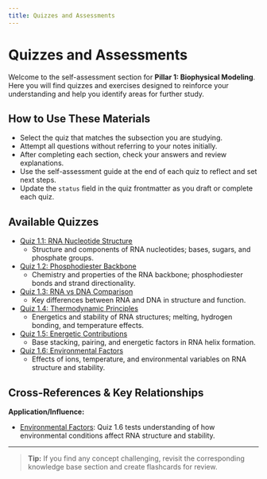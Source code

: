 ```yaml
---
title: Quizzes and Assessments
---
```


# Quizzes and Assessments

Welcome to the self-assessment section for **Pillar 1: Biophysical Modeling**. Here you will find quizzes and exercises designed to reinforce your understanding and help you identify areas for further study.

## How to Use These Materials
- Select the quiz that matches the subsection you are studying.
- Attempt all questions without referring to your notes initially.
- After completing each section, check your answers and review explanations.
- Use the self-assessment guide at the end of each quiz to reflect and set next steps.
- Update the `status` field in the quiz frontmatter as you draft or complete each quiz.

## Available Quizzes

- [Quiz 1.1: RNA Nucleotide Structure](Quiz-1.1-RNA-Nucleotide-Structure.md)
  - Structure and components of RNA nucleotides; bases, sugars, and phosphate groups.
- [Quiz 1.2: Phosphodiester Backbone](Quiz-1.2-Phosphodiester-Backbone.md)
  - Chemistry and properties of the RNA backbone; phosphodiester bonds and strand directionality.
- [Quiz 1.3: RNA vs DNA Comparison](Quiz-1.3-RNA-vs-DNA-Comparison.md)
  - Key differences between RNA and DNA in structure and function.
- [Quiz 1.4: Thermodynamic Principles](Quiz-1.4-Thermodynamic-Principles.md)
  - Energetics and stability of RNA structures; melting, hydrogen bonding, and temperature effects.
- [Quiz 1.5: Energetic Contributions](Quiz-1.5-Energetic-Contributions.md)
  - Base stacking, pairing, and energetic factors in RNA helix formation.
- [Quiz 1.6: Environmental Factors](Quiz-1.6-Environmental-Factors.md)
  - Effects of ions, temperature, and environmental variables on RNA structure and stability.

## Cross-References & Key Relationships

**Application/Influence:**
- [Environmental Factors](../6_Environmental_Factors/index.md): Quiz 1.6 tests understanding of how environmental conditions affect RNA structure and stability.

---
> **Tip:** If you find any concept challenging, revisit the corresponding knowledge base section and create flashcards for review.
